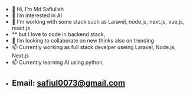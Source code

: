 - 👋 Hi, I’m Md Safiullah
- 👀 I’m interested in AI
- 🌱 I'm working with some stack such as Laravel, node.js, next.js, vue.js, react.js
-  ** but I love to code in backend stack,    
- 💞️ I’m looking to collaborate on new thinks also on trending 
- 📫 Currently working as full stack develper useing Laravel, Node.js, Next.js
- 📫 Currently learning AI using python, 
- ## Email: safiul0073@gmail.com



